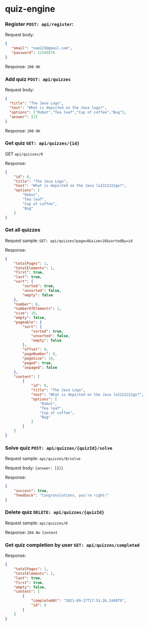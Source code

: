 # quiz-engine

### Register `POST: api/register`:
Request body:
```json
{
   "email": "nam123@gmail.com",
   "password": 12345678
}
```
Response: `200 OK`

### Add quiz `POST: api/quizzes`
Request body:
```json
{
  "title": "The Java Logo",
  "text": "What is depicted on the Java logo?",
  "options": ["Robot","Tea leaf","Cup of coffee","Bug"],
  "answer": [2]
}
```
Response: `200 OK`

### Get quiz `GET: api/quizzes/{id}`
GET ```api/quizzes/0```

Response:
```json
{
    "id": 0,
    "title": "The Java Logo",
    "text": "What is depicted on the Java lo2222222go?",
    "options": [
        "Robot",
        "Tea leaf",
        "Cup of coffee",
        "Bug"
    ]
}
```

### Get all quizzes 
Request sample: `GET: api/quizzes?page=0&size=10&sortedBy=id`

Response: 
```json
{
    "totalPages": 1,
    "totalElements": 1,
    "first": true,
    "last": true,
    "sort": {
        "sorted": true,
        "unsorted": false,
        "empty": false
    },
    "number": 0,
    "numberOfElements": 1,
    "size": 10,
    "empty": false,
    "pageable": {
        "sort": {
            "sorted": true,
            "unsorted": false,
            "empty": false
        },
        "offset": 0,
        "pageNumber": 0,
        "pageSize": 10,
        "paged": true,
        "unpaged": false
    },
    "content": [
        {
            "id": 0,
            "title": "The Java Logo",
            "text": "What is depicted on the Java lo2222222go?",
            "options": [
                "Robot",
                "Tea leaf",
                "Cup of coffee",
                "Bug"
            ]
        }
    ]
}
```

### Solve quiz `POST: api/quizzes/{quizId}/solve`
Request sample: `api/quizzes/0/solve`

Request body: `{answer: [2]}`

Response:
```json
{
    "success": true,
    "feedback": "Congratulations, you're right!"
}
```

### Delete quiz `DELETE: api/quizzes/{quizId}`
Request sample: `api/quizzes/0`

Response: `204 No Content`

### Get quiz completion by user `GET: api/quizzes/completed`
Response:
```json
{
    "totalPages": 1,
    "totalElements": 1,
    "last": true,
    "first": true,
    "empty": false,
    "content": [
        {
            "completedAt": "2021-09-17T17:51:26.244079",
            "id": 0
        }
    ]
}
```


